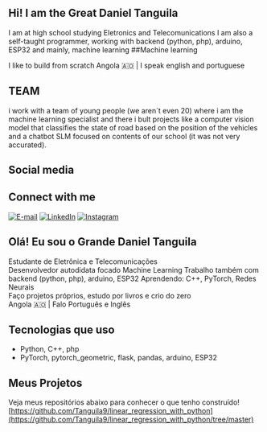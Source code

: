 ## Hi! I am the Great Daniel Tanguila

I am at high school studying Eletronics and Telecomunications
I am also a self-taught programmer, working with backend (python, php), arduino, ESP32 and mainly, machine learning
##Machine learning

I like to build from scratch
Angola 🇦🇴 | I speak english and portuguese

## TEAM
i work with a team of young people (we aren´t even 20) where i am the machine learning specialist and there i bult projects like a computer vision model that classifies the state of road based on the position of the vehicles and a chatbot SLM focused on contents of our school (it was not very accurated).

## Social media
## Connect with me

[![E-mail](https://img.shields.io/badge/Fale%20comigo%20por%20e--mail-EA4335?logo=gmail&logoColor=white)](mailto:danielgouveiatanguiladenny@gmail.com)
[![LinkedIn](https://img.shields.io/badge/LinkedIn-blue?logo=linkedin&logoColor=white)](https://www.linkedin.com/in/daniel-tanguila-413629336)
[![Instagram](https://img.shields.io/badge/Instagram-%23E4405F?logo=instagram&logoColor=white)](https://www.instagram.com/danielgouveiatanguila)

## Olá! Eu sou o Grande Daniel Tanguila

Estudante de Eletrônica e Telecomunicações  
Desenvolvedor autodidata focado Machine Learning
Trabalho também com backend (python, php), arduino, ESP32
Aprendendo: C++, PyTorch, Redes Neurais  
Faço projetos próprios, estudo por livros e crio do zero  
Angola 🇦🇴 | Falo Português e Inglês

## Tecnologias que uso

- Python, C++, php 
- PyTorch, pytorch_geometric, flask, pandas, arduino, ESP32

## Meus Projetos

Veja meus repositórios abaixo para conhecer o que tenho construído!
[https://github.com/Tanguila9/linear_regression_with_python](https://github.com/Tanguila9/linear_regression_with_python/tree/master)
